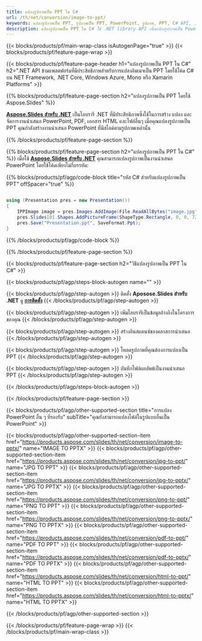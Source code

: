 ```yaml
---
title: แปลงรูปภาพเป็น PPT ใน C#
url: /th/net/conversion/image-to-ppt/
keywords: แปลงรูปภาพเป็น PPT, รูปภาพเป็น PPT, PowerPoint, รูปภาพ, PPT, C# API, .NET Library
description: แปลงรูปภาพเป็น PPT ใน C# ใช้ .NET library API เพื่อแปลงรูปภาพเป็น PowerPoint
---
```


{{< blocks/products/pf/main-wrap-class isAutogenPage="true" >}}
{{< blocks/products/pf/feature-page-wrap >}}

{{< blocks/products/pf/feature-page-header h1="แปลงรูปภาพเป็น PPT ใน C#" h2=".NET API ข้ามแพลตฟอร์มที่มีประสิทธิภาพสำหรับการแปลงอิมเมจเป็น PPT โดยใช้โค้ด C# บน NET Framework, .NET Core, Windows Azure, Mono หรือ Xamarin Platforms" >}}

{{% blocks/products/pf/feature-page-section h2="แปลงรูปภาพเป็น PPT โดยใช้ Aspose.Slides" %}}

[**Aspose.Slides สำหรับ .NET**](https://products.aspose.com/slides/th/net/) เป็นไลบรารี .NET ที่มีประสิทธิภาพซึ่งใช้ในการสร้าง แปลง และจัดการงานนำเสนอ PowerPoint, PDF, เอกสาร HTML และไฟล์อื่นๆ เมื่อคุณแปลงรูปภาพเป็น PPT คุณกำลังสร้างงานนำเสนอ PowerPoint ที่มีสไลด์ตามรูปภาพเหล่านั้น

{{% /blocks/products/pf/feature-page-section %}}


{{% blocks/products/pf/feature-page-section  h2="แปลงรูปภาพเป็น PPT ใน C#" %}}
เมื่อใช้ [**Aspose.Slides สำหรับ .NET**](https://products.aspose.com/slides/th/net/) คุณสามารถแปลงรูปภาพเป็นงานนำเสนอ PowerPoint โดยใช้โค้ดเพียงไม่กี่บรรทัด:

{{% blocks/products/pf/agp/code-block title="รหัส C# สำหรับแปลงรูปภาพเป็น PPT" offSpacer="true" %}}
```cs

using (Presentation pres = new Presentation())
{
    IPPImage image = pres.Images.AddImage(File.ReadAllBytes("image.jpg"));
    pres.Slides[0].Shapes.AddPictureFrame(ShapeType.Rectangle, 0, 0, 720, 540, image);
    pres.Save("Presentation.ppt", SaveFormat.Ppt);
}
```
{{% /blocks/products/pf/agp/code-block %}}

{{% /blocks/products/pf/feature-page-section %}}




{{< blocks/products/pf/feature-page-section  h2="วิธีแปลงรูปภาพเป็น PPT ใน C#" >}}


{{< blocks/products/pf/agp/steps-block-autogen name="" >}}


{{< blocks/products/pf/agp/step-autogen >}}
ติดตั้ง **Aposose.Slides สำหรับ .NET** ดู [**การติดตั้ง**](https://docs.aspose.com/slides/net/installation/)
{{< /blocks/products/pf/agp/step-autogen >}}

{{< blocks/products/pf/agp/step-autogen >}}
เพิ่มไลบรารีเป็นข้อมูลอ้างอิงในโครงการของคุณ
{{< /blocks/products/pf/agp/step-autogen >}}

{{< blocks/products/pf/agp/step-autogen >}}
สร้างอินสแตนซ์ของคลาสการนำเสนอ
{{< /blocks/products/pf/agp/step-autogen >}}

{{< blocks/products/pf/agp/step-autogen >}}
โหลดรูปภาพที่คุณต้องการแปลงเป็น PPT
{{< /blocks/products/pf/agp/step-autogen >}}

{{< blocks/products/pf/agp/step-autogen >}}
บันทึกไฟล์ผลลัพธ์เป็นงานนำเสนอ PPT
{{< /blocks/products/pf/agp/step-autogen >}}


{{< /blocks/products/pf/agp/steps-block-autogen >}}


{{< /blocks/products/pf/feature-page-section >}}




{{< blocks/products/pf/agp/other-supported-section title="การแปลง PowerPoint อื่น ๆ ที่รองรับ" subTitle="คุณยังสามารถแปลงไฟล์ในรูปแบบอื่นเป็น PowerPoint" >}}

{{< blocks/products/pf/agp/other-supported-section-item href="https://products.aspose.com/slides/th/net/conversion/image-to-pptx/" name="IMAGE TO PPTX" >}}
{{< blocks/products/pf/agp/other-supported-section-item href="https://products.aspose.com/slides/th/net/conversion/jpg-to-ppt/" name="JPG TO PPT" >}}
{{< blocks/products/pf/agp/other-supported-section-item href="https://products.aspose.com/slides/th/net/conversion/jpg-to-pptx/" name="JPG TO PPTX" >}}
{{< blocks/products/pf/agp/other-supported-section-item href="https://products.aspose.com/slides/th/net/conversion/png-to-ppt/" name="PNG TO PPT" >}}
{{< blocks/products/pf/agp/other-supported-section-item href="https://products.aspose.com/slides/th/net/conversion/png-to-pptx/" name="PNG TO PPTX" >}}
{{< blocks/products/pf/agp/other-supported-section-item href="https://products.aspose.com/slides/th/net/conversion/pdf-to-ppt/" name="PDF TO PPT" >}}
{{< blocks/products/pf/agp/other-supported-section-item href="https://products.aspose.com/slides/th/net/conversion/pdf-to-pptx/" name="PDF TO PPTX" >}}
{{< blocks/products/pf/agp/other-supported-section-item href="https://products.aspose.com/slides/th/net/conversion/html-to-ppt/" name="HTML TO PPT" >}}
{{< blocks/products/pf/agp/other-supported-section-item href="https://products.aspose.com/slides/th/net/conversion/html-to-pptx/" name="HTML TO PPTX" >}}


{{< /blocks/products/pf/agp/other-supported-section >}}

{{< /blocks/products/pf/feature-page-wrap >}}
{{< /blocks/products/pf/main-wrap-class >}}